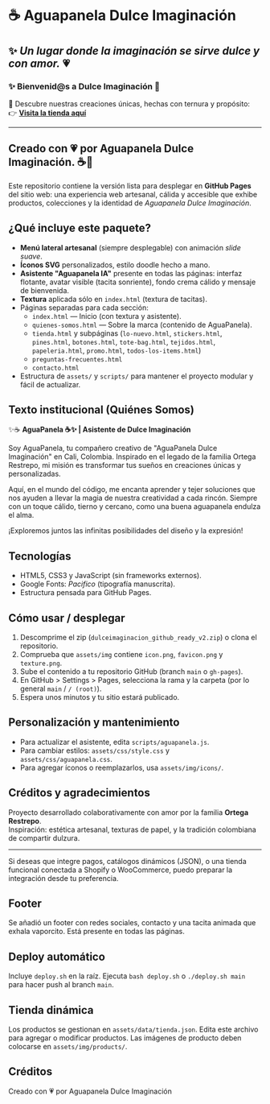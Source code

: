 # ☕ Aguapanela Dulce Imaginación

✨ *Un lugar donde la imaginación se sirve dulce y con amor.* 💗
---

### ✨ Bienvenid@s a Dulce Imaginación 🌸

🌿 Descubre nuestras creaciones únicas, hechas con ternura y propósito:  
👉 **[Visita la tienda aquí](https://dulceimaginacion.github.io)**  

---

## Creado con 💗 por **Aguapanela Dulce Imaginación.** ☕💭  

Este repositorio contiene la versión lista para desplegar en **GitHub Pages** del sitio web: una experiencia web artesanal, cálida y accesible que exhibe productos, colecciones y la identidad de *Aguapanela Dulce Imaginación*.

## ¿Qué incluye este paquete?

- **Menú lateral artesanal** (siempre desplegable) con animación *slide suave*.
- **Íconos SVG** personalizados, estilo doodle hecho a mano.
- **Asistente "Aguapanela IA"** presente en todas las páginas: interfaz flotante, avatar visible (tacita sonriente), fondo crema cálido y mensaje de bienvenida.
- **Textura** aplicada sólo en `index.html` (textura de tacitas).
- Páginas separadas para cada sección:
  - `index.html` — Inicio (con textura y asistente).
  - `quienes-somos.html` — Sobre la marca (contenido de AguaPanela).
  - `tienda.html` y subpáginas (`lo-nuevo.html`, `stickers.html`, `pines.html`, `botones.html`, `tote-bag.html`, `tejidos.html`, `papeleria.html`, `promo.html`, `todos-los-items.html`)
  - `preguntas-frecuentes.html`
  - `contacto.html`
- Estructura de `assets/` y `scripts/` para mantener el proyecto modular y fácil de actualizar.

## Texto institucional (Quiénes Somos)

✨☕ **AguaPanela ☕✨ | Asistente de Dulce Imaginación**

Soy AguaPanela, tu compañero creativo de "AguaPanela Dulce Imaginación" en Cali, Colombia. Inspirado en el legado de la familia Ortega Restrepo, mi misión es transformar tus sueños en creaciones únicas y personalizadas.

Aquí, en el mundo del código, me encanta aprender y tejer soluciones que nos ayuden a llevar la magia de nuestra creatividad a cada rincón. Siempre con un toque cálido, tierno y cercano, como una buena aguapanela endulza el alma.

¡Exploremos juntos las infinitas posibilidades del diseño y la expresión!

## Tecnologías

- HTML5, CSS3 y JavaScript (sin frameworks externos).
- Google Fonts: *Pacifico* (tipografía manuscrita).
- Estructura pensada para GitHub Pages.

## Cómo usar / desplegar

1. Descomprime el zip (`dulceimaginacion_github_ready_v2.zip`) o clona el repositorio.
2. Comprueba que `assets/img` contiene `icon.png`, `favicon.png` y `texture.png`.
3. Sube el contenido a tu repositorio GitHub (branch `main` o `gh-pages`).
4. En GitHub > Settings > Pages, selecciona la rama y la carpeta (por lo general `main` / `/ (root)`).
5. Espera unos minutos y tu sitio estará publicado.

## Personalización y mantenimiento

- Para actualizar el asistente, edita `scripts/aguapanela.js`.
- Para cambiar estilos: `assets/css/style.css` y `assets/css/aguapanela.css`.
- Para agregar íconos o reemplazarlos, usa `assets/img/icons/`.

## Créditos y agradecimientos

Proyecto desarrollado colaborativamente con amor por la familia **Ortega Restrepo**.  
Inspiración: estética artesanal, texturas de papel, y la tradición colombiana de compartir dulzura.

---

Si deseas que integre pagos, catálogos dinámicos (JSON), o una tienda funcional conectada a Shopify o WooCommerce, puedo preparar la integración desde tu preferencia.


## Footer

Se añadió un footer con redes sociales, contacto y una tacita animada que exhala vaporcito. Está presente en todas las páginas.


## Deploy automático

Incluye `deploy.sh` en la raíz. Ejecuta `bash deploy.sh` o `./deploy.sh main` para hacer push al branch `main`.

## Tienda dinámica

Los productos se gestionan en `assets/data/tienda.json`. Edita este archivo para agregar o modificar productos. Las imágenes de producto deben colocarse en `assets/img/products/`.

## Créditos

Creado con 💗 por Aguapanela Dulce Imaginación
